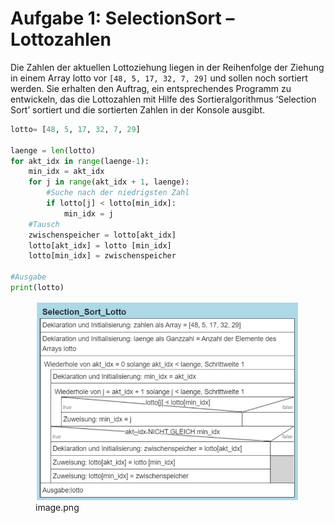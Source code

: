 # Aufgabe 1: SelectionSort – Lottozahlen


Die Zahlen der aktuellen Lottoziehung liegen in der Reihenfolge der
Ziehung in einem Array lotto vor `[48, 5, 17, 32, 7, 29]` und sollen
noch sortiert werden. Sie erhalten den Auftrag, ein entsprechendes
Programm zu entwickeln, das die Lottozahlen mit Hilfe des
Sortieralgorithmus ‘Selection Sort’ sortiert und die sortierten Zahlen
in der Konsole ausgibt.

``` python
lotto= [48, 5, 17, 32, 7, 29]

laenge = len(lotto)
for akt_idx in range(laenge-1):
    min_idx = akt_idx
    for j in range(akt_idx + 1, laenge):
        #Suche nach der niedrigsten Zahl
        if lotto[j] < lotto[min_idx]:
            min_idx = j
    #Tausch
    zwischenspeicher = lotto[akt_idx]
    lotto[akt_idx] = lotto [min_idx]
    lotto[min_idx] = zwischenspeicher

#Ausgabe
print(lotto)
```

<figure>
<img
src="SelectionSort-Aufgaben_files/figure-markdown_strict/cell-3-1-image.png"
alt="image.png" />
<figcaption aria-hidden="true">image.png</figcaption>
</figure>

